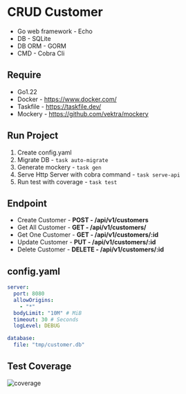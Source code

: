 # CRUD Customer

- Go web framework - Echo
- DB - SQLite
- DB ORM - GORM
- CMD - Cobra Cli

## Require
- Go1.22
- Docker - https://www.docker.com/
- Taskfile - https://taskfile.dev/
- Mockery - https://github.com/vektra/mockery

## Run Project
1. Create config.yaml
2. Migrate DB - `task auto-migrate`
3. Generate mockery - `task gen`
4. Serve Http Server with cobra command - `task serve-api`
5. Run test with coverage - `task test`

## Endpoint
- Create Customer - **POST - /api/v1/customers**
- Get All Customer - **GET - /api/v1/customers/**
- Get One Customer - **GET - /api/v1/customers/:id**
- Update Customer - **PUT - /api/v1/customers/:id**
- Delete Customer - **DELETE - /api/v1/customers/:id**


## config.yaml
```yml
server:
  port: 8080
  allowOrigins:
    - "*"
  bodyLimit: "10M" # MiB
  timeout: 30 # Seconds
  logLevel: DEBUG

database:
  file: "tmp/customer.db"
```
## Test Coverage
![coverage](https://github.com/patipolchat/crud-customer/assets/25928800/6308cb90-8469-4233-88e6-3ffdfa3ac4be)
